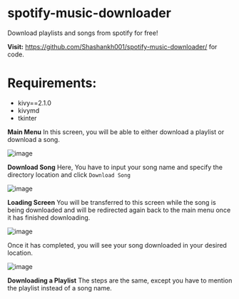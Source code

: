 # spotify-music-downloader
Download playlists and songs from spotify for free!

**Visit:** https://github.com/Shashankh001/spotify-music-downloader/ for code.

# Requirements:
* kivy==2.1.0
* kivymd
* tkinter

**Main Menu**
In this screen, you will be able to either download a playlist or download a song.

![image](https://user-images.githubusercontent.com/72354934/173895761-a2fae3a4-1e13-4510-986d-a01bb9fcc7ed.png)

**Download Song**
Here, You have to input your song name and specify the directory location and click `Download Song`

![image](https://user-images.githubusercontent.com/72354934/173896073-1a408b2c-8ab5-4e88-9760-620b94d3a0ea.png)

**Loading Screen**
You will be transferred to this screen while the song is being downloaded and will be redirected again back to the main menu once it has finished downloading.

![image](https://user-images.githubusercontent.com/72354934/173896268-7fc65251-71e9-4f92-9c20-fca2e8516e33.png)

Once it has completed, you will see your song downloaded in your desired location.

![image](https://user-images.githubusercontent.com/72354934/173896576-9f486d36-674d-44ec-b8d3-814a5a035635.png)

**Downloading a Playlist**
The steps are the same, except you have to mention the playlist instead of a song name.
